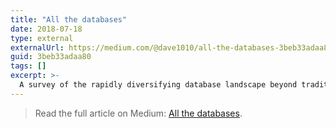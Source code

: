 ```yaml
---
title: "All the databases"
date: 2018-07-18
type: external
externalUrl: https://medium.com/@dave1010/all-the-databases-3beb33adaa80
guid: 3beb33adaa80
tags: []
excerpt: >-
  A survey of the rapidly diversifying database landscape beyond traditional SQL.
---
```


> Read the full article on Medium: [All the databases](https://medium.com/@dave1010/all-the-databases-3beb33adaa80).
